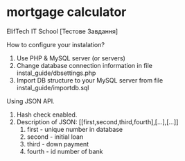 # mortgage calculator
ElifTech IT School [Тестове Завдання]

How to configure your instalation?

1. Use PHP & MySQL server (or servers)
2. Change database connection information in file instal_guide/dbsettings.php
3. Import DB structure to your MySQL server from file instal_guide/importdb.sql

Using JSON API.

1. Hash check enabled.
2. Description of JSON: [[first,second,third,fourth],[...],[...]]
   1. first - unique number in database
   2. second - initial loan
   3. third - down payment
   4. fourth - id number of bank